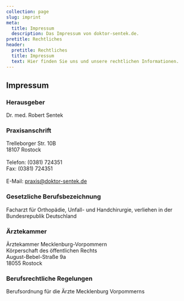 ```yaml
---
collection: page
slug: imprint
meta:
  title: Impressum
  description: Das Impressum von doktor-sentek.de.
pretitle: Rechtliches
header:
  pretitle: Rechtliches
  title: Impressum
  text: Hier finden Sie uns und unsere rechtlichen Informationen.
---
```

## Impressum

### Herausgeber

Dr. med. Robert Sentek

### Praxisanschrift

Trelleborger Str. 10B\
18107 Rostock\
\
Telefon: (0381) 724351 \
Fax:        (0381) 724351 \
\
E-Mail: praxis@doktor-sentek.de

### Gesetzliche Berufsbezeichnung

Facharzt für Orthopädie, Unfall- und Handchirurgie, verliehen in der Bundesrepublik Deutschland

### Ärztekammer

Ärztekammer Mecklenburg-Vorpommern\
Körperschaft des öffentlichen Rechts\
August-Bebel-Straße 9a\
18055 Rostock

### Berufsrechtliche Regelungen

Berufsordnung für die Ärzte Mecklenburg Vorpommerns[](http://www.blaek.de/hauptseite.cfm?id_seite=127)